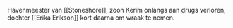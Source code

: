 Havenmeester van [[Stoneshore]], zoon Kerim onlangs aan drugs verloren, dochter [[Erika Erikson]] kort daarna om wraak te nemen.